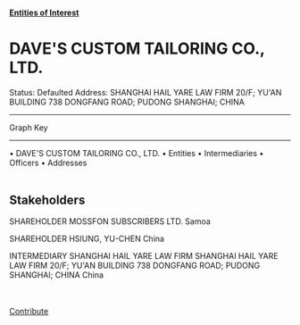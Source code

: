 #### [Entities of Interest](/list.html)
<link rel="stylesheet" type="text/css" href="../../assets/style.css">

<style>
body{background-image:url("http://eoi-graphs.s3-website-eu-west-1.amazonaws.com/DAVE'S_CUSTOM_TAILORING_CO.,_LTD..png");background-repeat: no-repeat;background-size: contain;}
.markdown>p>span{background-color: white;}
</style>

# DAVE'S CUSTOM TAILORING CO., LTD.
<span>Status: Defaulted
Address: SHANGHAI HAIL YARE LAW FIRM 20/F; YU'AN BUILDING 738 DONGFANG ROAD; PUDONG SHANGHAI; CHINA
</span>

---



<div class="legend">
Graph Key
<hr>
<span class="focus">• DAVE'S CUSTOM TAILORING CO., LTD.</span>
<span class="entity">• Entities</span>
<span class="intermediary">• Intermediaries</span>
<span class="officer">• Officers</span>
<span class="address">• Addresses</span>
</div><br>


## Stakeholders
<span>SHAREHOLDER
MOSSFON SUBSCRIBERS LTD.
Samoa
</span>

<span>SHAREHOLDER
HSIUNG, YU-CHEN
China
</span>

<span>INTERMEDIARY
SHANGHAI HAIL YARE LAW FIRM
SHANGHAI HAIL YARE LAW FIRM 20/F; YU'AN BUILDING 738 DONGFANG ROAD; PUDONG SHANGHAI; CHINA
China
</span>


<br><br><a class="contribute_button" href="Readme.md">Contribute</a>